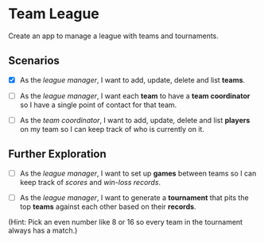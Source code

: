 # Team League #

Create an app to manage a league with teams and tournaments.

## Scenarios ##

- [x] As the *league manager*, I want to add, update, delete and list **teams**.

- [ ] As the *league manager*, I want each **team** to have a **team coordinator** so I have a single point of contact for that team.

- [ ] As the *team coordinator*, I want to add, update, delete and list **players** on my team so I can keep track of who is currently on it.

## Further Exploration ##

- [ ] As the *league manager*, I want to set up **games** between teams so I can keep track of *scores* and *win-loss records*.

- [ ] As the *league manager*, I want to generate a **tournament** that pits the top **teams** against each other based on their **records**.

(Hint: Pick an even number like 8 or 16 so every team in the tournament always has a match.)